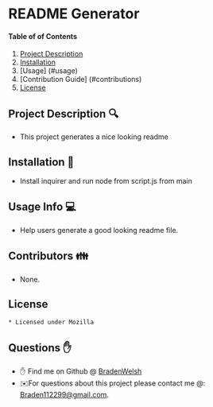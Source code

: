 
    
# README Generator

#### Table of of Contents
1. [Project Description](#project-description)
2. [Installation](#install)
3. [Usage] (#usage)
4. [Contribution Guide] (#contributions)
5. [License](#license)

## Project Description 🔍
* This project generates a nice looking readme

## Installation 💾
* Install inquirer and run node from script.js from main

## Usage Info 💻
* Help users generate a good looking readme file.

## Contributors 👪
* None.

## License
    * Licensed under Mozilla

## Questions ✋
* ✋ Find me on Github @ [BradenWelsh](http://github.com/BradenWelsh)
* ✉️For questions about this project please contact me @: Braden112299@gmail.com.
    
    